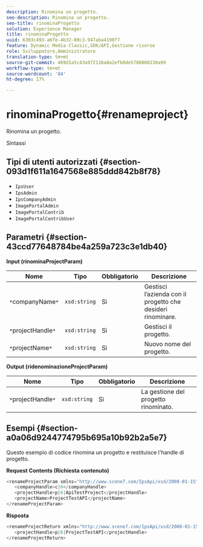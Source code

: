 ```yaml
---
description: Rinomina un progetto.
seo-description: Rinomina un progetto.
seo-title: rinominaProgetto
solution: Experience Manager
title: rinominaProgetto
uuid: 6303c493-a6fe-4b32-80c3-947aba4190f7
feature: Dynamic Media Classic,SDK/API,Gestione risorse
role: Sviluppatore,Amministratore
translation-type: tm+mt
source-git-commit: 469d1a5c43a972116a8a2efb0de5708800130a99
workflow-type: tm+mt
source-wordcount: '84'
ht-degree: 17%

---
```



# rinominaProgetto{#renameproject}

Rinomina un progetto.

Sintassi

## Tipi di utenti autorizzati {#section-093d1f611a1647568e885ddd842b8f78}

* `IpsUser`
* `IpsAdmin`
* `IpsCompanyAdmin`
* `ImagePortalAdmin`
* `ImagePortalContrib`
* `ImagePortalContribUser`

## Parametri {#section-43ccd77648784be4a259a723c3e1db40}

**Input (rinominaProjectParam)**

| Nome | Tipo | Obbligatorio | Descrizione |
|---|---|---|---|
| `*`companyName`*` | `xsd:string` | Sì | Gestisci l’azienda con il progetto che desideri rinominare. |
| `*`projectHandle`*` | `xsd:string` | Sì | Gestisci il progetto. |
| `*`projectName`*` | `xsd:string` | Sì | Nuovo nome del progetto. |

**Output (ridenominazioneProjectParam)**

| Nome | Tipo | Obbligatorio | Descrizione |
|---|---|---|---|
| `*`projectHandle`*` | `xsd:string` | Sì | La gestione del progetto rinominato. |

## Esempi {#section-a0a06d9244774795b695a10b92b2a5e7}

Questo esempio di codice rinomina un progetto e restituisce l&#39;handle di progetto.

**Request Contents (Richiesta contenuto)**

```java
<renameProjectParam xmlns="http://www.scene7.com/IpsApi/xsd/2008-01-15">
   <companyHandle>c|6</companyHandle>
   <projectHandle>p|6|ApiTestProject</projectHandle>
   <projectName>ProjectTestAPI</projectName>
</renameProjectParam>
```

**Risposta**

```java
<renameProjectReturn xmlns="http://www.scene7.com/IpsApi/xsd/2008-01-15">
   <projectHandle>p|6|ProjectTestAPI</projectHandle>
</renameProjectReturn>
```

